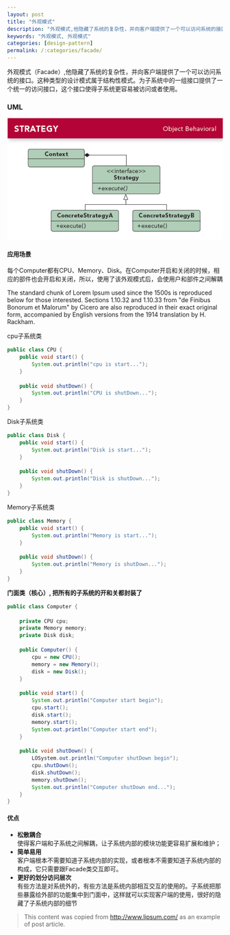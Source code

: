 ```yaml
---
layout: post
title: "外观模式"
description: "外观模式,他隐藏了系统的复杂性，并向客户端提供了一个可以访问系统的接口。"
keywords: "外观模式, 外观模式"
categories: [design-pattern]
permalink: /:categories/facade/
---
```


外观模式（Facade）,他隐藏了系统的复杂性，并向客户端提供了一个可以访问系统的接口。这种类型的设计模式属于结构性模式。为子系统中的一组接口提供了一个统一的访问接口，这个接口使得子系统更容易被访问或者使用。 


### UML
![a](/assets/images/design-pattern-facade.jpg)

#### 应用场景

每个Computer都有CPU、Memory、Disk。在Computer开启和关闭的时候，相应的部件也会开启和关闭，所以，使用了该外观模式后，会使用户和部件之间解耦

The standard chunk of Lorem Ipsum used since the 1500s is reproduced below for those interested. Sections 1.10.32 and 1.10.33 from "de Finibus Bonorum et Malorum" by Cicero are also reproduced in their exact original form, accompanied by English versions from the 1914 translation by H. Rackham.

cpu子系统类
```java
public class CPU {
    public void start() {
        System.out.println("cpu is start...");
    }
    
    public void shutDown() {
        System.out.println("CPU is shutDown...");
    }
}
```
Disk子系统类
```java
public class Disk {
    public void start() {
        System.out.println("Disk is start...");
    }
    
    public void shutDown() {
        System.out.println("Disk is shutDown...");
    }
}
```
Memory子系统类
```java
public class Memory {
    public void start() {
        System.out.println("Memory is start...");
    }
    
    public void shutDown() {
        System.out.println("Memory is shutDown...");
    }
}
```
**门面类（核心）, 把所有的子系统的开和关都封装了**

```java
public class Computer {
    
    private CPU cpu;
    private Memory memory;
    private Disk disk;

    public Computer() {
        cpu = new CPU();
        memory = new Memory();
        disk = new Disk();
    }

    public void start() {
        System.out.println("Computer start begin");
        cpu.start();
        disk.start();
        memory.start();
        System.out.println("Computer start end");
    }
    
    public void shutDown() {
        LOSystem.out.println("Computer shutDown begin");
        cpu.shutDown();
        disk.shutDown();
        memory.shutDown();
        System.out.println("Computer shutDown end...");
    }
}
```
#### 优点

* **松散耦合**  
使得客户端和子系统之间解耦，让子系统内部的模块功能更容易扩展和维护；
* **简单易用**  
客户端根本不需要知道子系统内部的实现，或者根本不需要知道子系统内部的构成，它只需要跟Facade类交互即可。
*  **更好的划分访问层次**  
有些方法是对系统外的，有些方法是系统内部相互交互的使用的。子系统把那些暴露给外部的功能集中到门面中，这样就可以实现客户端的使用，很好的隐藏了子系统内部的细节

> This content was copied from http://www.lipsum.com/ as an example of post article.
